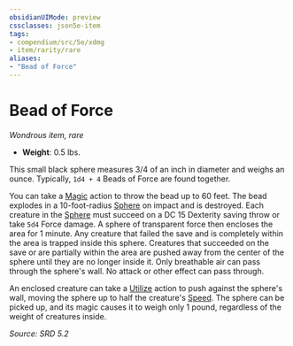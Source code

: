 ```yaml
---
obsidianUIMode: preview
cssclasses: json5e-item
tags:
- compendium/src/5e/xdmg
- item/rarity/rare
aliases: 
- "Bead of Force"
---
```

# Bead of Force
*Wondrous item, rare*  

- **Weight**: 0.5 lbs.

This small black sphere measures 3/4 of an inch in diameter and weighs an ounce. Typically, `1d4 + 4` Beads of Force are found together.

You can take a [Magic](actions.md#Magic) action to throw the bead up to 60 feet. The bead explodes in a 10-foot-radius [Sphere](sphere-area-of-effect-xphb.md) on impact and is destroyed. Each creature in the [Sphere](sphere-area-of-effect-xphb.md) must succeed on a DC 15 Dexterity saving throw or take `5d4` Force damage. A sphere of transparent force then encloses the area for 1 minute. Any creature that failed the save and is completely within the area is trapped inside this sphere. Creatures that succeeded on the save or are partially within the area are pushed away from the center of the sphere until they are no longer inside it. Only breathable air can pass through the sphere's wall. No attack or other effect can pass through.

An enclosed creature can take a [Utilize](actions.md#Utilize) action to push against the sphere's wall, moving the sphere up to half the creature's [Speed](speed-xphb.md). The sphere can be picked up, and its magic causes it to weigh only 1 pound, regardless of the weight of creatures inside.

*Source: SRD 5.2*